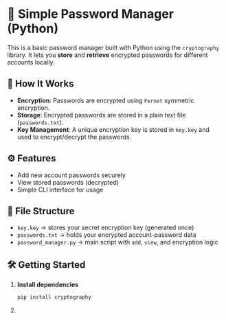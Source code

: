 # 🔐 Simple Password Manager (Python)

This is a basic password manager built with Python using the `cryptography` library. It lets you **store** and **retrieve** encrypted passwords for different accounts locally.

## 🧠 How It Works

- **Encryption**: Passwords are encrypted using `Fernet` symmetric encryption.
- **Storage**: Encrypted passwords are stored in a plain text file (`passwords.txt`).
- **Key Management**: A unique encryption key is stored in `key.key` and used to encrypt/decrypt the passwords.

## ⚙️ Features

- Add new account passwords securely
- View stored passwords (decrypted)
- Simple CLI interface for usage

## 📂 File Structure

- `key.key` → stores your secret encryption key (generated once)
- `passwords.txt` → holds your encrypted account-password data
- `password_manager.py` → main script with `add`, `view`, and encryption logic

## 🛠️ Getting Started

1. **Install dependencies**
   ```bash
   pip install cryptography
   ```
2. 

